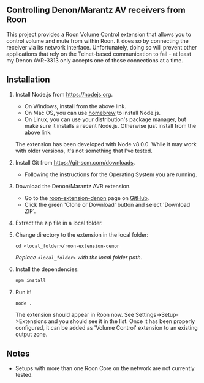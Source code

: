 ## Controlling Denon/Marantz AV receivers from Roon

This project provides a Roon Volume Control extension that allows you to control volume and mute from within Roon. It does so by connecting the receiver via its network interface. Unfortunately, doing so will prevent other applications that rely on the Telnet-based communication to fail - at least my Denon AVR-3313 only accepts one of those connections at a time.

## Installation

1. Install Node.js from https://nodejs.org.

   * On Windows, install from the above link.
   * On Mac OS, you can use [homebrew](http://brew.sh) to install Node.js.
   * On Linux, you can use your distribution's package manager, but make sure it installs a recent Node.js. Otherwise just install from the above link.

   The extension has been developed with Node v8.0.0. While it may work with older versions, it's not something that I've tested.

1. Install Git from https://git-scm.com/downloads.
   * Following the instructions for the Operating System you are running.

1. Download the Denon/Marantz AVR extension.

   * Go to the [roon-extension-denon](https://github.com/docbobo/roon-extension-denon) page on [GitHub](https://github.com).
   * Click the green 'Clone or Download' button and select 'Download ZIP'.

1. Extract the zip file in a local folder.

1. Change directory to the extension in the local folder:
    ```
    cd <local_folder>/roon-extension-denon
    ```
    *Replace `<local_folder>` with the local folder path.*

1. Install the dependencies:
    ```bash
    npm install
    ```

1. Run it!
    ```bash
    node .
    ```

    The extension should appear in Roon now. See Settings->Setup->Extensions and you should see it in the list. Once it has been properly configured, it can be added as 'Volume Control' extension to an existing output zone.

## Notes

* Setups with more than one Roon Core on the network are not currently tested.

